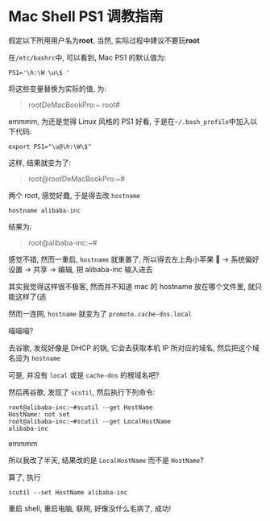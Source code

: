 # Mac Shell PS1 调教指南

假定以下所用用户名为**root**, 当然, 实际过程中建议不要玩**root**

在`/etc/bashrc`中, 可以看到, Mac PS1 的默认值为:

```shell
PS1='\h:\W \u\$ '
```

将这些变量替换为实际的值, 为:

> rootDeMacBookPro:~ root#

emmmm, 为还是觉得 Linux 风格的 PS1 好看, 于是在`~/.bash_profile`中加入以下代码:

```shell
export PS1="\u@\h:\W\$"
```

这样, 结果就变为了:

> root@rootDeMacBookPro:~#

两个 root, 感觉好蠢, 于是得去改 `hostname`

```shell
hostname alibaba-inc
```

结果为:

> root@alibaba-inc:~#

感觉不错, 然而一重启, `hostname` 就重置了, 所以得去左上角小苹果 🍎 -> 系统偏好设置 -> 共享 -> 编辑, 把 alibaba-inc 输入进去

其实我觉得这样很不极客, 然而并不知道 mac 的 hostname 放在哪个文件里, 就只能这样了(逃

然而一连网, `hostname` 就变为了 `promote.cache-dns.local`

喵喵喵?

去谷歌, 发现好像是 DHCP 的锅, 它会去获取本机 IP 所对应的域名, 然后把这个域名设为 `hostname`

可是, 并没有 `local` 或是 `cache-dns` 的根域名吧?

然后再谷歌, 发现了 `scutil`, 然后执行下列命令:

```shell
root@alibaba-inc:~#scutil --get HostName
HostName: not set
root@alibaba-inc:~#scutil --get LocalHostName
alibaba-inc
```

emmmm

所以我改了半天, 结果改的是 `LocalHostName` 而不是 `HostName`?

算了, 执行

```shell
scutil --set HostName alibaba-inc
```

重启 shell, 重启电脑, 联网, 好像没什么毛病了, 成功!
